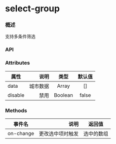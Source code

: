 # select-group

### 概述

支持多条件筛选


<vuep template="#example" :options="{ theme: 'mdn-like' }"></vuep>

<script v-pre type="text/x-template" id="example">
<template>
    <div class='ex-select-group'>
        <div v-if="visible">
             <Button type="primary" class="add" style="width:134px" @click="addCondition">
                <Icon type="plus-round"></Icon>添加筛选条件
            </Button>
            <Button type="primary" class="add" style="width:134px" @click="edit">
                <Icon type="plus-round"></Icon>编辑
            </Button>
        </div>
        <select-group ref="selectGroup" v-model="modelData" :data="conditionData" @on-minus="onMinus"></select-group>
        <Button type="primary" class="submit" :class="{disabled:visible}" @click="submit">开始筛选</Button>
        <a href="javascript:void(0)" v-if='!visible' class="clear" @click="clearConditions">清空条件</a>
    </div>
</template>
<script>
import utils from '@/lib/utils';
import classification from '../data/classification';
export default {
    data() {
        return {
            visible: true,
            conditionData: {},
            modelData: {}
        }
    },
    created() {},
    mounted() {

    },
    methods: {
        async mergeObject() {
            try {
                let res = await this.getRecommendListPromise();

                let data = res.data.data || [];

                data.unshift({
                    'key': '距离',
                });
                let res1 = await this.getClassification();
                let data1 = res1.data.data || [];

                this.conditionData = Object.assign({}, {
                    custom: data,
                    installation: data1
                });
                console.log('例子', this.conditionData)
            } catch (e) {
                // statements
                console.log(e);
            }

        },
        getClassification() {
            //获取poi分类
            let origin = location.origin;
            let url = origin + '/static/classification.json';

            let config = {
                method: 'get',
                url: url
            }

            return this.$axios(config);
        },
        async addCondition() {
            let res = await this.getRecommendListPromise();
            let list = res.data.data || [];
            this.recList = list;
            this.$refs['selectGroup'].addGroup();
            this.visible = false;
            this.$emit('on-condition');

            this.mergeObject();
        },
        edit() {
            // this.$refs['selectGroup'].addGroup();
            this.visible = false;
            this.mergeObject();
            this.modelData = {
                brandId: 294,
                createTime: null,
                id: 3,
                name: "fdfs",
                // params: '{"brandId":294,"name":"fdfs","recommendationId":null,"city":"北京市","groupRelation":"and","conditionGroups":[{"relation":"","conditions":[{"classification":"poi","type":"汽车服务,洗车场","distance":100,"num":0,"numCompareSymbol":">","customParam":"","customValue":null,"customSymbol":""}]}]}',

                // '{"brandId":294,"name":"fdfs","recommendationId":null,"city":"北京市","groupRelation":"and","conditionGroups":[{"relation":"","conditions":[{"classification":"poi","type":"汽车服务,洗车场","distance":300,"num":0,"numCompareSymbol":"<","customParam":"","customValue":300,"customSymbol":""},{"classification":"store","type":"","distance":300,"num":0,"numCompareSymbol":"<","customParam":"","customValue":300,"customSymbol":""}]}]}'

                // '{"brandId":294,"name":"fdfs","recommendationId":null,"city":"北京市","groupRelation":"and","conditionGroups":[{"relation":"","conditions":[{"classification":"poi","type":"汽车服务,洗车场","distance":300,"num":0,"numCompareSymbol":"<","customParam":"","customValue":300,"customSymbol":""},{"classification":"store","type":"","distance":300,"num":0,"numCompareSymbol":"<","customParam":"","customValue":300,"customSymbol":""},{"classification":"store","type":"","distance":300,"num":0,"numCompareSymbol":"<","customParam":"","customValue":300,"customSymbol":""}]}]}'
                params: '{"brandId":264,"name":"eee","recommendationId":null,"city":"北京市","groupRelation":"and","conditionGroups":[{"relation":"","conditions":[{"classification":"poi","type":"汽车服务,洗车场","distance":100,"num":0,"numCompareSymbol":">","customParam":"","customValue":null,"customSymbol":""}]}]}',
                result: null,
                status: "SUCCESS",
                userId: 10019
            }
        },
        getRecommendListPromise() {
            //获取某用户的推荐任务列表
            let origin = location.origin;
            let url = origin + '/static/tasklist.json';

            let config = {
                method: 'get',
                url: url
            }
            return this.$axios(config);
        },
        onMinus(x) {
            console.log(x)
            if (x) {
                this.visible = true;
            }
        },
        submit() {
            let obj = this.$refs['selectGroup'].validate();
            console.log(obj)
        },
        clearConditions() {
            this.visible = true;
            this.recValue = '';
            this.$refs['selectGroup'].clear();
            this.$emit('on-clear');
        },
    }
}

</script>
<style scoped>


</style>
<style>
.ex-select-group {
    width: 672px;
}

</style>


</script>


### API

### Attributes

| 属性        | 说明   |  类型  |  默认值 |
| --------   | -----:  | :----:  | :----:  |
| data    | 城市数据 |   Array    |   []    |
| disable    | 禁用 |   Boolean    |   false    |


### Methods

| 事件名        | 说明   |  返回值  |
| --------   | -----:  | :----:  |
| on-change    | 更改选中项时触发 |   选中的数组    |